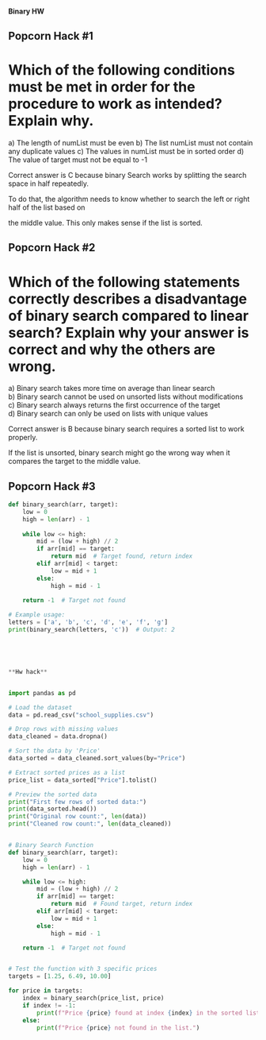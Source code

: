 #### Binary HW



## Popcorn Hack #1 


# Which of the following conditions must be met in order for the procedure to work as intended? Explain why.


a) The length of numList must be even
b) The list numList must not contain any duplicate values
c) The values in numList must be in sorted order
d) The value of target must not be equal to -1


Correct answer is C because binary Search works by splitting the search space in half repeatedly. 

To do that, the algorithm needs to know whether to search the left or right half of the list based on 

the middle value. This only makes sense if the list is sorted.



## Popcorn Hack #2


# Which of the following statements correctly describes a disadvantage of binary search compared to linear search? Explain why your answer is correct and why the others are wrong.


a) Binary search takes more time on average than linear search  
b) Binary search cannot be used on unsorted lists without modifications  
c) Binary search always returns the first occurrence of the target  
d) Binary search can only be used on lists with unique values  


Correct answer is B because binary search requires a sorted list to work properly.

If the list is unsorted, binary search might go the wrong way when it compares the target to the middle value.



## Popcorn Hack #3



```python
def binary_search(arr, target):
    low = 0
    high = len(arr) - 1
    
    while low <= high:
        mid = (low + high) // 2
        if arr[mid] == target:
            return mid  # Target found, return index
        elif arr[mid] < target:
            low = mid + 1
        else:
            high = mid - 1
    
    return -1  # Target not found

# Example usage:
letters = ['a', 'b', 'c', 'd', 'e', 'f', 'g']
print(binary_search(letters, 'c'))  # Output: 2





**Hw hack**


import pandas as pd

# Load the dataset
data = pd.read_csv("school_supplies.csv")

# Drop rows with missing values
data_cleaned = data.dropna()

# Sort the data by 'Price'
data_sorted = data_cleaned.sort_values(by="Price")

# Extract sorted prices as a list
price_list = data_sorted["Price"].tolist()

# Preview the sorted data
print("First few rows of sorted data:")
print(data_sorted.head())
print("Original row count:", len(data))
print("Cleaned row count:", len(data_cleaned))


# Binary Search Function
def binary_search(arr, target):
    low = 0
    high = len(arr) - 1

    while low <= high:
        mid = (low + high) // 2
        if arr[mid] == target:
            return mid  # Found target, return index
        elif arr[mid] < target:
            low = mid + 1
        else:
            high = mid - 1

    return -1  # Target not found


# Test the function with 3 specific prices
targets = [1.25, 6.49, 10.00]

for price in targets:
    index = binary_search(price_list, price)
    if index != -1:
        print(f"Price {price} found at index {index} in the sorted list.")
    else:
        print(f"Price {price} not found in the list.")
